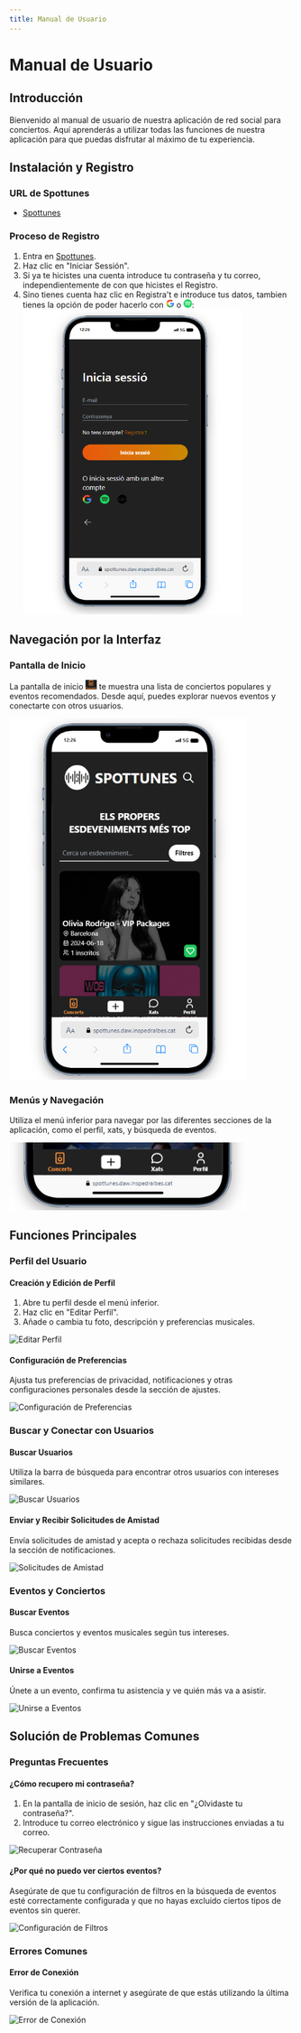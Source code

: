 ```yaml
---
title: Manual de Usuario
---
```


# Manual de Usuario

## Introducción

Bienvenido al manual de usuario de nuestra aplicación de red social para conciertos. Aquí aprenderás a utilizar todas las funciones de nuestra aplicación para que puedas disfrutar al máximo de tu experiencia.

## Instalación y Registro

### URL de Spottunes

- [Spottunes](https://spottunes.daw.inspedralbes.cat)

### Proceso de Registro

1. Entra en [Spottunes](https://spottunes.daw.inspedralbes.cat).
2. Haz clic en "Iniciar Sessión".
3. Si ya te hicistes una cuenta introduce tu contraseña y tu correo, independientemente de con que hicistes el Registro. 
4. Sino tienes cuenta haz clic en Registra't e introduce tus datos, tambien tienes la opción de poder hacerlo con <img src="../images/google.png" alt="" width="15" height="15"> o <img src="../images/spotify.webp" alt="" width="15" height="15">:<br><img src="../images/registre.png" alt="" width="390" height="540">



## Navegación por la Interfaz

### Pantalla de Inicio

La pantalla de inicio <img src="../images/inicio.png" alt="" width="20" height="17"> te muestra una lista de conciertos populares y eventos recomendados. Desde aquí, puedes explorar nuevos eventos y conectarte con otros usuarios.

<img src="../images/pantalla-inicio.png" alt="" width="420" height="640">

### Menús y Navegación

Utiliza el menú inferior para navegar por las diferentes secciones de la aplicación, como el perfil, xats, y búsqueda de eventos.

<img src="../images/menu.png" alt="" width="420" height="120">


## Funciones Principales

### Perfil del Usuario

#### Creación y Edición de Perfil

1. Abre tu perfil desde el menú inferior.
2. Haz clic en "Editar Perfil".
3. Añade o cambia tu foto, descripción y preferencias musicales.

![Editar Perfil](images/editar-perfil.png)

#### Configuración de Preferencias

Ajusta tus preferencias de privacidad, notificaciones y otras configuraciones personales desde la sección de ajustes.

![Configuración de Preferencias](images/configuracion-preferencias.png)

### Buscar y Conectar con Usuarios

#### Buscar Usuarios

Utiliza la barra de búsqueda para encontrar otros usuarios con intereses similares.

![Buscar Usuarios](images/buscar-usuarios.png)

#### Enviar y Recibir Solicitudes de Amistad

Envía solicitudes de amistad y acepta o rechaza solicitudes recibidas desde la sección de notificaciones.

![Solicitudes de Amistad](images/solicitudes-amistad.png)

### Eventos y Conciertos

#### Buscar Eventos

Busca conciertos y eventos musicales según tus intereses.

![Buscar Eventos](images/buscar-eventos.png)

#### Unirse a Eventos

Únete a un evento, confirma tu asistencia y ve quién más va a asistir.

![Unirse a Eventos](images/unirse-eventos.png)

## Solución de Problemas Comunes

### Preguntas Frecuentes

#### ¿Cómo recupero mi contraseña?

1. En la pantalla de inicio de sesión, haz clic en "¿Olvidaste tu contraseña?".
2. Introduce tu correo electrónico y sigue las instrucciones enviadas a tu correo.

![Recuperar Contraseña](images/recuperar-contrasena.png)

#### ¿Por qué no puedo ver ciertos eventos?

Asegúrate de que tu configuración de filtros en la búsqueda de eventos esté correctamente configurada y que no hayas excluido ciertos tipos de eventos sin querer.

![Configuración de Filtros](images/configuracion-filtros.png)

### Errores Comunes

#### Error de Conexión

Verifica tu conexión a internet y asegúrate de que estás utilizando la última versión de la aplicación.

![Error de Conexión](images/error-conexion.png)
